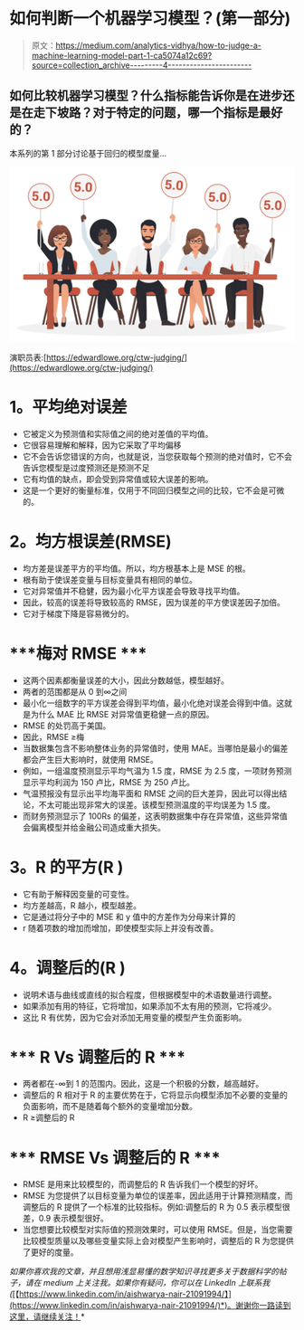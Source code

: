 # 如何判断一个机器学习模型？(第一部分)

> 原文：<https://medium.com/analytics-vidhya/how-to-judge-a-machine-learning-model-part-1-ca5074a12c69?source=collection_archive---------4----------------------->

## 如何比较机器学习模型？什么指标能告诉你是在进步还是在走下坡路？对于特定的问题，哪一个指标是最好的？

本系列的第 1 部分讨论基于回归的模型度量…

![](img/45bfca5fce9b20af89513413ef7ed79d.png)

演职员表:[https://edwardlowe.org/ctw-judging/](https://edwardlowe.org/ctw-judging/)

# **1。平均绝对误差**

*   它被定义为预测值和实际值之间的绝对差值的平均值。
*   它很容易理解和解释，因为它采取了平均偏移
*   它不会告诉您错误的方向，也就是说，当您获取每个预测的绝对值时，它不会告诉您模型是过度预测还是预测不足
*   它有均值的缺点，即会受到异常值或较大误差的影响。
*   这是一个更好的衡量标准，仅用于不同回归模型之间的比较，它不会是可微的。

# **2。均方根误差(RMSE)**

*   均方差是误差平方的平均值。所以，均方根基本上是 MSE 的根。
*   根有助于使误差变量与目标变量具有相同的单位。
*   它对异常值并不稳健，因为最小化平方误差会导致寻找平均值。
*   因此，较高的误差将导致较高的 RMSE，因为误差的平方使误差因子加倍。
*   它对于梯度下降是容易微分的。

# ***梅对 RMSE ***

*   这两个因素都衡量误差的大小，因此分数越低，模型越好。
*   两者的范围都是从 0 到∞之间
*   最小化一组数字的平方误差会得到平均值，最小化绝对误差会得到中值。这就是为什么 MAE 比 RMSE 对异常值更稳健一点的原因。
*   RMSE 的处罚高于美国。
*   因此，RMSE ≥梅
*   当数据集包含不影响整体业务的异常值时，使用 MAE。当哪怕是最小的偏差都会产生巨大影响时，就使用 RMSE。
*   例如，一组温度预测显示平均气温为 1.5 度，RMSE 为 2.5 度，一项财务预测显示平均利润为 150 卢比，RMSE 为 250 卢比。
*   气温预报没有显示出平均海平面和 RMSE 之间的巨大差异，因此可以得出结论，不太可能出现非常大的误差。该模型预测温度的平均误差为 1.5 度。
*   而财务预测显示了 100Rs 的偏差，这表明数据集中存在异常值，这些异常值会偏离模型并给金融公司造成重大损失。

# **3。R 的平方(R )**

*   它有助于解释因变量的可变性。
*   均方差越高，R 越小，模型越差。
*   它是通过将分子中的 MSE 和 y 值中的方差作为分母来计算的
*   r 随着项数的增加而增加，即使模型实际上并没有改善。

# **4。调整后的(R )**

*   说明术语与曲线或直线的拟合程度，但根据模型中的术语数量进行调整。
*   如果添加有用的特征，它将增加，如果添加不太有用的预测，它将减少。
*   这比 R 有优势，因为它会对添加无用变量的模型产生负面影响。

# *** R Vs 调整后的 R ***

*   两者都在-∞到 1 的范围内。因此，这是一个积极的分数，越高越好。
*   调整后的 R 相对于 R 的主要优势在于，它将显示向模型添加不必要的变量的负面影响，而不是随着每个额外的变量增加分数。
*   R ≥调整后的 R

# *** RMSE Vs 调整后的 R ***

*   RMSE 是用来比较模型的，而调整后的 R 告诉我们一个模型的好坏。
*   RMSE 为您提供了以目标变量为单位的误差率，因此适用于计算预测精度，而调整后的 R 提供了一个标准的比较指标。例如:调整后的 R 为 0.5 表示模型很差，0.9 表示模型很好。
*   当您想要比较模型对实际值的预测效果时，可以使用 RMSE。但是，当您需要比较模型质量以及哪些变量实际上会对模型产生影响时，调整后的 R 为您提供了更好的度量。

*如果你喜欢我的文章，并且想用浅显易懂的数学知识寻找更多关于数据科学的帖子，请在 medium 上关注我。如果你有疑问，你可以在 LinkedIn 上联系我(*[【https://www.linkedin.com/in/aishwarya-nair-21091994/】](https://www.linkedin.com/in/aishwarya-nair-21091994/)*)。谢谢你一路读到这里，请继续关注！*